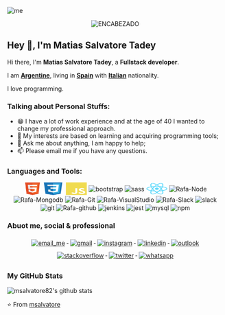 ![me](https://github.com/msalvatore82/msalvatore82/raw/master/assets/me.gif)

<p align="center">
  <img class="icotec"  src="Assets/img/encabezado.png" alt="ENCABEZADO" width="150px">
</p> 

## Hey 👋, I'm Matias Salvatore Tadey

Hi there, I'm **Matias Salvatore Tadey**, a **Fullstack developer**.

I am  **[Argentine](https://es.wikipedia.org/wiki/Argentina)**, living in **[Spain](https://es.wikipedia.org/wiki/España)** with 
 **[Italian](https://es.wikipedia.org/wiki/Italia)** nationality.

I love programming.

### Talking about Personal Stuffs:
- 😁 I have a lot of work experience and at the age of 40 I wanted to change my professional approach.
- 🤔 My interests are based on learning and acquiring programming tools;
- 💬 Ask me about anything, I am happy to help;
- 📫 Please email me if you have any questions. 

### Languages and Tools:



  <p align="center">
  <img align="center" alt="Rafa-HTML" height="30" width="40" src="https://raw.githubusercontent.com/devicons/devicon/master/icons/html5/html5-original.svg">
  <img align="center" alt="Rafa-CSS" height="30" width="50" src="https://raw.githubusercontent.com/devicons/devicon/master/icons/css3/css3-original.svg">
  <img align="center" alt="Rafa-Js" height="30" width="50" src="https://raw.githubusercontent.com/devicons/devicon/master/icons/javascript/javascript-plain.svg">
  <img align="center" alt="bootstrap" height="30" width="30" src="https://cdn.jsdelivr.net/gh/devicons/devicon/icons/bootstrap/bootstrap-original.svg">
  <img align="center" alt="sass" height="30" width="50" src="https://cdn.jsdelivr.net/gh/devicons/devicon/icons/sass/sass-original.svg">
  <img align="center" alt="Rafa-React" height="30" width="50" src="https://raw.githubusercontent.com/devicons/devicon/master/icons/react/react-original.svg">
  <img align="center" alt="Rafa-Node" height="30" width="50" src="https://cdn.jsdelivr.net/gh/devicons/devicon/icons/nodejs/nodejs-original.svg">
  <img align="center" alt="Rafa-Mongodb" height="30" width="50" src="https://cdn.jsdelivr.net/gh/devicons/devicon/icons/mongodb/mongodb-original-wordmark.svg">
  <img align="center" alt="Rafa-Git" height="30" width="50" src="https://cdn.jsdelivr.net/gh/devicons/devicon/icons/git/git-original.svg">
  <img align="center" alt="Rafa-VisualStudio" height="30" width="30" src="https://cdn.jsdelivr.net/gh/devicons/devicon/icons/visualstudio/visualstudio-plain.svg">
  <img align="center" alt="Rafa-Slack" height="30" width="30" src="https://cdn.jsdelivr.net/gh/devicons/devicon/icons/slack/slack-original.svg"> 
  <img align="center" alt="slack" height="30" width="50"src="https://cdn.jsdelivr.net/gh/devicons/devicon/icons/docker/docker-original-wordmark.svg">
  <img align="center" alt="git" height="30" width="50"src="https://cdn.jsdelivr.net/gh/devicons/devicon/icons/git/git-plain.svg">
  <img align="center" alt="Rafa-github" height="30" width="50" src="https://cdn.jsdelivr.net/gh/devicons/devicon/icons/github/github-original.svg">
  <img align="center" alt="jenkins" height="30" width="50" src="https://cdn.jsdelivr.net/gh/devicons/devicon/icons/jenkins/jenkins-original.svg">
  <img align="center" alt="jest" height="30" width="50" src="https://cdn.jsdelivr.net/gh/devicons/devicon/icons/jest/jest-plain.svg">
  <img align="center" alt="mysql" height="30" width="50" src="https://cdn.jsdelivr.net/gh/devicons/devicon/icons/mysql/mysql-plain.svg">
  <img align="center" alt="npm" height="30" width="50" src="https://cdn.jsdelivr.net/gh/devicons/devicon/icons/npm/npm-original-wordmark.svg">
      </p> 
  

### Abuot me, social & professional 
<p align="center">
  <a href="salvatoretadey.matias@gmail.com">
    <img src="svg/social/email_me.svg" alt="email_me" style="vertical-align:top; margin:6px 4px">
  </a>  
  <a href="salvatoretadey.matias@gmail.com">
    <img src="svg/social/gmail.svg" alt="gmail" style="vertical-align:top; margin:6px 4px">
  </a>  
  <a href="https://www.instagram.com/matisalvatore/">
    <img src="svg/social/instagram.svg" alt="instagram" style="vertical-align:top; margin:6px 4px">
  </a>  
  <a href="https://www.linkedin.com/in/salvatorematias/">
    <img src="svg/social/linkedin.svg" alt="linkedin" style="vertical-align:top; margin:6px 4px">
  </a>  
  <a href="salvatorematias@hotmail.com">
    <img src="svg/social/outlook.svg" alt="outlook" style="vertical-align:top; margin:6px 4px">
  </a>  
   <a href="https://stackoverflow.com/users/20031930/m47y-ocho2">
    <img src="svg/social/stackoverflow.svg" alt="stackoverflow" style="vertical-align:top; margin:6px 4px">
  </a>  
  <a href="https://twitter.com/matysbis">
    <img src="svg/social/twitter.svg" alt="twitter" style="vertical-align:top; margin:6px 4px">
  </a>    
  <a href="emailBetter">
    <img src="svg/social/whatsapp.svg" alt="whatsapp" style="vertical-align:top; margin:6px 4px">
  </a>  
</p>


### My GitHub Stats

![msalvatore82's github stats](https://github-readme-stats.vercel.app/api?username=msalvatore82&show_icons=true)

⭐️ From [msalvatore](https://github.com/msalvatore82)